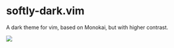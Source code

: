 softly-dark.vim
===============

A dark theme for vim, based on Monokai, but with higher contrast.

![](http://imgur.com/C4vr5kp)
